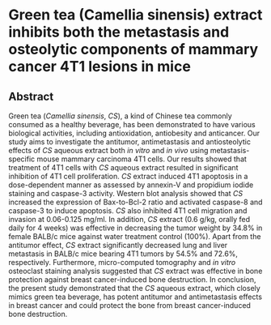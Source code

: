 # Green tea (Camellia sinensis) extract inhibits both the metastasis and osteolytic components of mammary cancer 4T1 lesions in mice

## Abstract

Green tea (_Camellia sinensis_, _CS_), a kind of Chinese tea commonly consumed as a healthy beverage, has been demonstrated to have various biological activities, including antioxidation, antiobesity and anticancer. Our study aims to investigate the antitumor, antimetastasis and antiosteolytic effects of _CS_ aqueous extract both _in vitro_ and _in vivo_ using metastasis-specific mouse mammary carcinoma 4T1 cells. Our results showed that treatment of 4T1 cells with _CS_ aqueous extract resulted in significant inhibition of 4T1 cell proliferation. _CS_ extract induced 4T1 apoptosis in a dose-dependent manner as assessed by annexin-V and propidium iodide staining and caspase-3 activity. Western blot analysis showed that _CS_ increased the expression of Bax-to-Bcl-2 ratio and activated caspase-8 and caspase-3 to induce apoptosis. _CS_ also inhibited 4T1 cell migration and invasion at 0.06-0.125 mg/ml. In addition, _CS_ extract (0.6 g/kg, orally fed daily for 4 weeks) was effective in decreasing the tumor weight by 34.8% in female BALB/c mice against water treatment control (100%). Apart from the antitumor effect, _CS_ extract significantly decreased lung and liver metastasis in BALB/c mice bearing 4T1 tumors by 54.5% and 72.6%, respectively. Furthermore, micro-computed tomography and _in vitro_ osteoclast staining analysis suggested that _CS_ extract was effective in bone protection against breast cancer-induced bone destruction. In conclusion, the present study demonstrated that the _CS_ aqueous extract, which closely mimics green tea beverage, has potent antitumor and antimetastasis effects in breast cancer and could protect the bone from breast cancer-induced bone destruction.